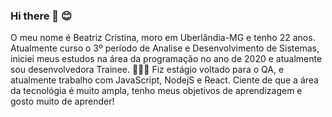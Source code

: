### Hi there 👋  😊 

  O meu nome é Beatriz Cristina, moro em Uberlândia-MG e tenho 22 anos. Atualmente curso o 3º período de Analise e Desenvolvimento de Sistemas, iniciei meus estudos na área da programação no ano de 2020 e atualmente sou desenvolvedora Trainee. 
 👩🏻‍💻 Fiz estágio voltado para o QA, e atualmente trabalho com JavaScript, NodejS e React. Ciente de que a área da tecnológia é muito ampla, tenho meus objetivos de aprendizagem e  gosto muito  de aprender!

